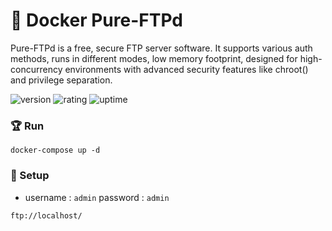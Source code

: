 # 🎉 Docker Pure-FTPd

Pure-FTPd is a free, secure FTP server software. It supports various auth methods, runs in different modes, low memory footprint, designed for high-concurrency environments with advanced security features like chroot() and privilege separation.

![version](https://img.shields.io/badge/version-1.0-blue)
![rating](https://img.shields.io/badge/rating-★★★★★-yellow)
![uptime](https://img.shields.io/badge/uptime-100%25-brightgreen)

### 🏆 Run

```shell
docker-compose up -d
```

### 🚀 Setup

- username : `admin` password : `admin`
```shell
ftp://localhost/ 
```
